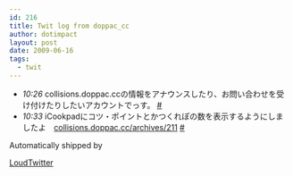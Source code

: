 ```yaml
---
id: 216
title: Twit log from doppac_cc
author: dotimpact
layout: post
date: 2009-06-16
tags:
  - twit
---
```

<ul class="loudtwitter">
  <li>
    <em>10:26</em> collisions.doppac.ccの情報をアナウンスしたり、お問い合わせを受け付けたりしたいアカウントでっす。 <a href="http://twitter.com/doppac_cc/statuses/2171839191">#</a>
  </li>
  <li>
    <em>10:33</em> iCookpadにコツ・ポイントとかつくれぽの数を表示するようにしましたよ　<a href="http://collisions.doppac.cc/archives/211">collisions.doppac.cc/archives/211</a> <a href="http://twitter.com/doppac_cc/statuses/2171915604">#</a>
  </li>
</ul>Automatically shipped by 

[LoudTwitter][1]

 [1]: http://www.loudtwitter.com
